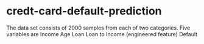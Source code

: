 # credt-card-default-prediction
The data set consists of 2000 samples from each of two categories. Five variables are  Income Age Loan Loan to Income (engineered feature) Default
